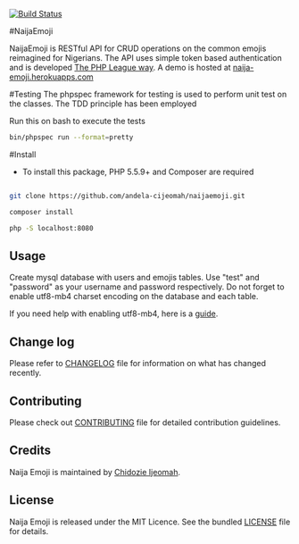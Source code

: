 [![Build Status](https://travis-ci.org/andela-cijeomah/naijaemoji.svg?branch=master)](https://travis-ci.org/andela-cijeomah/naijaemoji)

#NaijaEmoji

NaijaEmoji is RESTful API for CRUD operations on the common emojis reimagined
for Nigerians. The API uses simple token based authentication and is developed
[The PHP League way](https://thephpleague.com/). A demo is hosted at
[naija-emoji.herokuapps.com](http://naija-emoji.herokuapps.com/)


#Testing
 The phpspec framework for testing is used to perform
 unit test on the classes. The TDD principle has been
 employed

 Run this on bash to execute the tests
 ```````bash
 bin/phpspec run --format=pretty
`````````

#Install   

- To install this package, PHP 5.5.9+ and Composer are required

````bash

git clone https://github.com/andela-cijeomah/naijaemoji.git

composer install

php -S localhost:8080

``````

## Usage

Create mysql database with users and emojis tables. Use "test" and "password" as your username and 
password respectively. Do not forget to enable utf8-mb4 charset encoding on the database and each table.

If you need help with enabling utf8-mb4, here is a [guide](https://mathiasbynens.be/notes/mysql-utf8mb4).
 

## Change log
Please refer to [CHANGELOG](CHANGELOG.mds) file for information on what has changed recently.

## Contributing
Please check out [CONTRIBUTING](CONTRIBUTING.md) file for detailed contribution guidelines.

## Credits
Naija Emoji is maintained by [Chidozie Ijeomah](https://github.com/andela-cijeomah).

## License
Naija Emoji is released under the MIT Licence. See the bundled [LICENSE](LICENSE.md) file for details.


